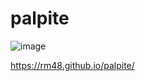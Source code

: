 # palpite

![image](https://user-images.githubusercontent.com/90143160/230994939-b80af675-c617-4e98-aecd-1d7c9e0d4ec3.png)

https://rm48.github.io/palpite/
